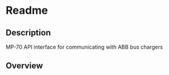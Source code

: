 # Readme

## Description
MP-70 API interface for communicating with ABB bus chargers

## Overview




